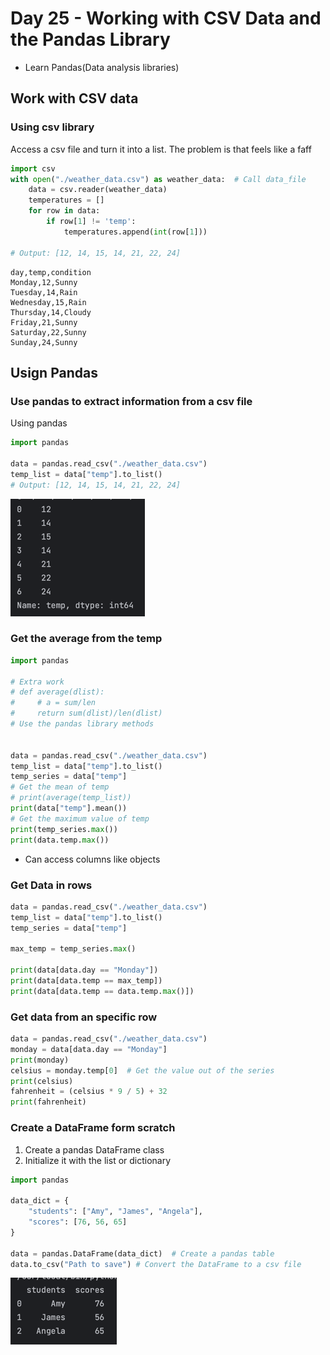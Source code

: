 # Day 25 - Working with CSV Data and the Pandas Library

- Learn Pandas(Data analysis libraries)

## Work with CSV data

### Using csv library
Access a csv file and turn it into a list.
The problem is that feels like a faff
```python
import csv
with open("./weather_data.csv") as weather_data:  # Call data_file
    data = csv.reader(weather_data)
    temperatures = []
    for row in data:
        if row[1] != 'temp':
            temperatures.append(int(row[1]))

# Output: [12, 14, 15, 14, 21, 22, 24]
```
```csv
day,temp,condition
Monday,12,Sunny
Tuesday,14,Rain
Wednesday,15,Rain
Thursday,14,Cloudy
Friday,21,Sunny
Saturday,22,Sunny
Sunday,24,Sunny
```

## Usign Pandas

### Use pandas to extract information from a csv file

Using pandas
```python
import pandas

data = pandas.read_csv("./weather_data.csv")
temp_list = data["temp"].to_list()
# Output: [12, 14, 15, 14, 21, 22, 24]
```
![img.png](img.png)


### Get the average from the temp

```python
import pandas

# Extra work
# def average(dlist):
#     # a = sum/len
#     return sum(dlist)/len(dlist)
# Use the pandas library methods


data = pandas.read_csv("./weather_data.csv")
temp_list = data["temp"].to_list()
temp_series = data["temp"]
# Get the mean of temp
# print(average(temp_list))
print(data["temp"].mean())
# Get the maximum value of temp
print(temp_series.max())
print(data.temp.max())
```
- Can access columns like objects

### Get Data in rows

```python
data = pandas.read_csv("./weather_data.csv")
temp_list = data["temp"].to_list()
temp_series = data["temp"]

max_temp = temp_series.max()

print(data[data.day == "Monday"])
print(data[data.temp == max_temp])
print(data[data.temp == data.temp.max()])
```


### Get data from an specific row

```python
data = pandas.read_csv("./weather_data.csv")
monday = data[data.day == "Monday"]
print(monday)
celsius = monday.temp[0]  # Get the value out of the series
print(celsius)
fahrenheit = (celsius * 9 / 5) + 32
print(fahrenheit)
```

### Create a DataFrame form scratch

1. Create a pandas DataFrame class
2. Initialize it with the list or dictionary

```python
import pandas

data_dict = {
    "students": ["Amy", "James", "Angela"],
    "scores": [76, 56, 65]
}

data = pandas.DataFrame(data_dict)  # Create a pandas table
data.to_csv("Path to save") # Convert the DataFrame to a csv file
```
![img_1.png](img_1.png)


